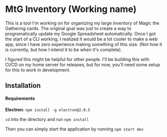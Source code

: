 MtG Inventory (Working name)
==============

This is a tool I'm working on for organizing my large inventory of Magic the Gathering cards. The original goal was just to create a way to programatically update my Google Spreadsheet automatically. Once I got the start of a CLI working, I realized it would be a lot cooler to make a web app, since I have zero experience making something of this size. (Not how it is currently, but how I intend it to be when it's complete).

I figured this might be helpful for other people. I'll be building this with CI/CD on my home server for releases, but for now, you'll need some setup for this to work in development.

Installation
-------

#### Requirements

**Electron**: `npm install -g electron@2.0.5`

`cd` into the directory and run `npm install`

Then you can simply start the application by running `npm start dev`